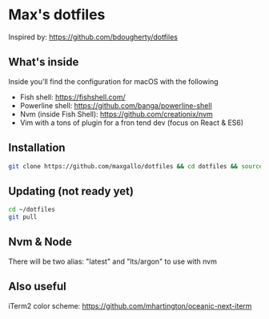 # Max's dotfiles
Inspired by: https://github.com/bdougherty/dotfiles

## What's inside
Inside you'll find the configuration for macOS with the following
- Fish shell: https://fishshell.com/
- Powerline shell: https://github.com/banga/powerline-shell
- Nvm (inside Fish Shell): https://github.com/creationix/nvm
- Vim with a tons of plugin for a fron tend dev (focus on React & ES6)

## Installation

```bash
git clone https://github.com/maxgallo/dotfiles && cd dotfiles && source install.sh
```

## Updating (not ready yet)
```bash
cd ~/dotfiles
git pull
```

## Nvm & Node
There will be two alias: "latest" and "lts/argon" to use with nvm

## Also useful
iTerm2 color scheme: https://github.com/mhartington/oceanic-next-iterm
